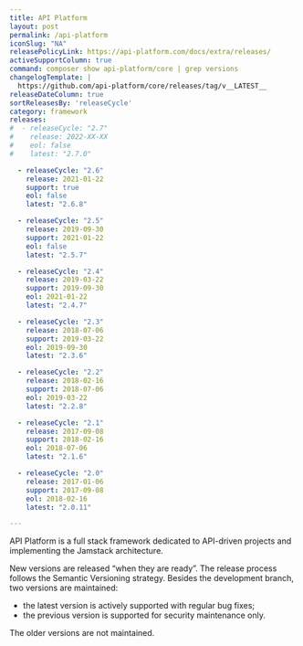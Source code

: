 ```yaml
---
title: API Platform
layout: post
permalink: /api-platform
iconSlug: "NA"
releasePolicyLink: https://api-platform.com/docs/extra/releases/
activeSupportColumn: true
command: composer show api-platform/core | grep versions
changelogTemplate: |
  https://github.com/api-platform/core/releases/tag/v__LATEST__
releaseDateColumn: true
sortReleasesBy: 'releaseCycle'
category: framework
releases:
#  - releaseCycle: "2.7"
#    release: 2022-XX-XX
#    eol: false
#    latest: "2.7.0"

  - releaseCycle: "2.6"
    release: 2021-01-22
    support: true
    eol: false
    latest: "2.6.8"

  - releaseCycle: "2.5"
    release: 2019-09-30
    support: 2021-01-22
    eol: false
    latest: "2.5.7"

  - releaseCycle: "2.4"
    release: 2019-03-22
    support: 2019-09-30
    eol: 2021-01-22
    latest: "2.4.7"

  - releaseCycle: "2.3"
    release: 2018-07-06
    support: 2019-03-22
    eol: 2019-09-30
    latest: "2.3.6"

  - releaseCycle: "2.2"
    release: 2018-02-16
    support: 2018-07-06
    eol: 2019-03-22
    latest: "2.2.8"

  - releaseCycle: "2.1"
    release: 2017-09-08
    support: 2018-02-16
    eol: 2018-07-06
    latest: "2.1.6"

  - releaseCycle: "2.0"
    release: 2017-01-06
    support: 2017-09-08
    eol: 2018-02-16
    latest: "2.0.11"

---
```


API Platform is a full stack framework dedicated to API-driven projects and implementing the Jamstack architecture.

New versions are released “when they are ready”.
The release process follows the Semantic Versioning strategy. Besides the development branch, two versions are maintained:

- the latest version is actively supported with regular bug fixes;
- the previous version is supported for security maintenance only.

The older versions are not maintained.
